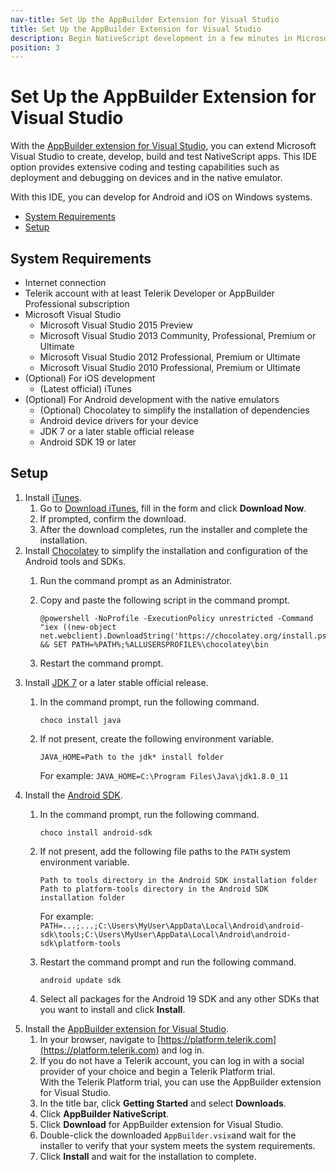 ```yaml
---
nav-title: Set Up the AppBuilder Extension for Visual Studio
title: Set Up the AppBuilder Extension for Visual Studio
description: Begin NativeScript development in a few minutes in Microsoft Visual Studio and take advantage of the AppBuilder cloud services.
position: 3
---
```


# Set Up the AppBuilder Extension for Visual Studio

With the [AppBuilder extension for Visual Studio](http://www.telerik.com/appbuilder/visual-studio-extension), you can extend Microsoft Visual Studio to create, develop, build and test NativeScript apps. This IDE option provides extensive coding and testing capabilities such as deployment and debugging on devices and in the native emulator.

With this IDE, you can develop for Android and iOS on Windows systems.

* [System Requirements](#system-requirements)
* [Setup](#setup)

## System Requirements

* Internet connection
* Telerik account with at least Telerik Developer or AppBuilder Professional subscription
* Microsoft Visual Studio
    * Microsoft Visual Studio 2015 Preview
    * Microsoft Visual Studio 2013 Community, Professional, Premium or Ultimate
    * Microsoft Visual Studio 2012 Professional, Premium or Ultimate
    * Microsoft Visual Studio 2010 Professional, Premium or Ultimate
* (Optional) For iOS development
    * (Latest official) iTunes
* (Optional) For Android development with the native emulators
    * (Optional) Chocolatey to simplify the installation of dependencies
    * Android device drivers for your device
    * JDK 7 or a later stable official release
    * Android SDK 19 or later

## Setup

1. Install [iTunes](http://www.apple.com/itunes/).
    1. Go to [Download iTunes](http://www.apple.com/itunes/download/), fill in the form and click **Download Now**.
    1. If prompted, confirm the download.
    1. After the download completes, run the installer and complete the installation.
1. Install [Chocolatey](https://chocolatey.org) to simplify the installation and configuration of the Android tools and SDKs.
    1. Run the command prompt as an Administrator.
    1. Copy and paste the following script in the command prompt.

        ```Shell
        @powershell -NoProfile -ExecutionPolicy unrestricted -Command "iex ((new-object net.webclient).DownloadString('https://chocolatey.org/install.ps1'))" && SET PATH=%PATH%;%ALLUSERSPROFILE%\chocolatey\bin
        ```
    1. Restart the command prompt.
1. Install [JDK 7](http://www.oracle.com/technetwork/java/javase/downloads/index.html) or a later stable official release.
    1. In the command prompt, run the following command. 
        
        ```Shell
        choco install java
        ```
    1. If not present, create the following environment variable.

        ```
        JAVA_HOME=Path to the jdk* install folder
        ```

        For example: `JAVA_HOME=C:\Program Files\Java\jdk1.8.0_11`
1. Install the [Android SDK](http://developer.android.com/sdk/index.html).
    1. In the command prompt, run the following command.

        ```Shell
        choco install android-sdk
        ```
    1. If not present, add the following file paths to the `PATH` system environment variable.

        ```
        Path to tools directory in the Android SDK installation folder
        Path to platform-tools directory in the Android SDK installation folder
        ```

        For example: `PATH=...;...;C:\Users\MyUser\AppData\Local\Android\android-sdk\tools;C:\Users\MyUser\AppData\Local\Android\android-sdk\platform-tools`
    1. Restart the command prompt and run the following command.

        ```
        android update sdk
        ```
    1. Select all packages for the Android 19 SDK and any other SDKs that you want to install and click **Install**.
1. Install the [AppBuilder extension for Visual Studio](http://www.telerik.com/appbuilder/visual-studio-extension).
    1. In your browser, navigate to [https://platform.telerik.com](https://platform.telerik.com) and log in.
    1. If you do not have a Telerik account, you can log in with a social provider of your choice and begin a Telerik Platform trial.<br/>With the Telerik Platform trial, you can use the AppBuilder extension for Visual Studio.
    1. In the title bar, click **Getting Started** and select **Downloads**.
    1. Click **AppBuilder NativeScript**.
    1. Click **Download** for AppBuilder extension for Visual Studio.
    1. Double-click the downloaded <code>AppBuilder.vsix</code>and wait for the installer to verify that your system meets the system requirements.
    1. Click **Install** and wait for the installation to complete.